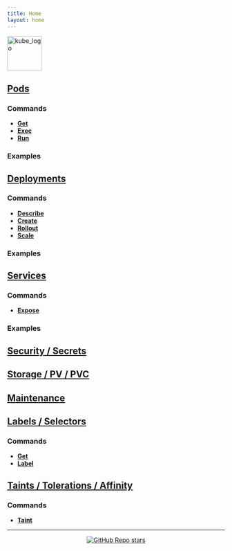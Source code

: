 ```yaml
---
title: Home
layout: home
---
```


<p align="left"><img src="https://www.vectorlogo.zone/logos/kubernetes/kubernetes-icon.svg" width="80" alt="kube_logo"></p>

## [Pods](pods/index.md#pods)

### Commands

- [**Get**](pods/README.md#get)
- [**Exec**](pods/README.md#exec)
- [**Run**](pods/README.md#run)

### Examples

## [Deployments](deployments/README.md#deployments)

### Commands

- [**Describe**](deployments/README.md#describe)
- [**Create**](deployments/README.md#create)
- [**Rollout**](deployments/README.md#rollout)
- [**Scale**](deployments/README.md#scale)

### Examples

## [Services](services/README.md#services)

### Commands

- [**Expose**](services/README.md#expose)

### Examples

## [Security / Secrets](security-secrets/README.md#security)

## [Storage / PV / PVC](storage/README.md#storage)

## [Maintenance](maintenance/README.md#maintenance)

## [Labels / Selectors](labels-selectors/README.md#labels)

### Commands

- [**Get**](labels-selectors/README.md#get)
- [**Label**](labels-selectors/README.md#label)

## [Taints / Tolerations / Affinity](taints-tolerations-affinity/README.md#taints)

### Commands

- [**Taint**](taints-tolerations-affinity/README.md#taint)

---

<p align="center"><a href="https://github.com/paulofponciano/k8s-daily-commands-and-troubleshoot"><img alt="GitHub Repo stars" src="https://img.shields.io/github/stars/paulofponciano/k8s-daily-commands-and-troubleshoot?label=k8s-daily-commands-and-troubleshoot&style=social"></a></p>